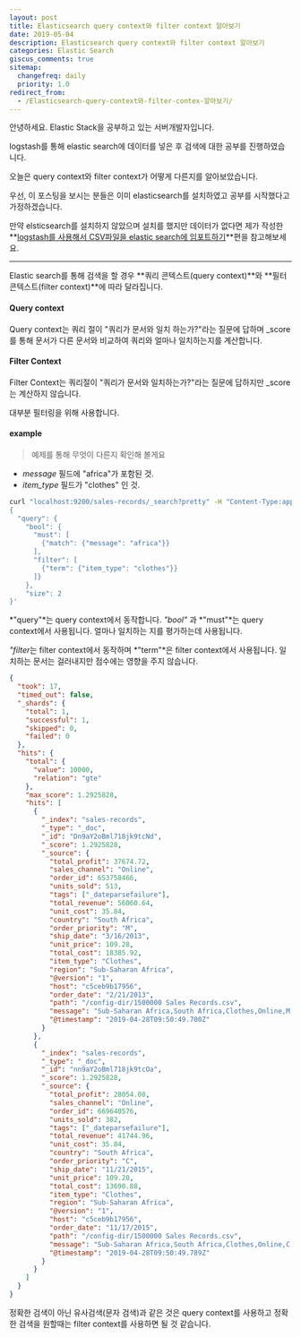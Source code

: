 ```yaml
---
layout: post
title: Elasticsearch query context와 filter context 알아보기
date: 2019-05-04
description: Elasticsearch query context와 filter context 알아보기
categories: Elastic Search
giscus_comments: true
sitemap:
  changefreq: daily
  priority: 1.0
redirect_from:
  - /Elasticsearch-query-context와-filter-contex-알아보기/
---
```


안녕하세요. Elastic Stack을 공부하고 있는 서버개발자입니다.

logstash를 통해 elastic search에 데이터를 넣은 후 검색에 대한 공부를 진행하였습니다.

오늘은 query context와 filter context가 어떻게 다른지를 알아보았습니다.

우선, 이 포스팅을 보시는 분들은 이미 elasticsearch를 설치하였고 공부를 시작했다고 가정하겠습니다.

만약 elsticsearch를 설치하지 않았으며 설치를 했지만 데이터가 없다면 제가 작성한 **[logstash를 사용해서 CSV파일을 elastic search에 임포트하기](https://hwangrolee.github.com/logstash를-사용해서-CSV파일을-elastic-search에-임포트하기/)**편을 참고해보세요.

---

Elastic search를 통해 검색을 할 경우 **쿼리 콘텍스트(query context)**와 **필터 콘텍스트(filter context)**에 따라 달라집니다.

#### Query context

Query context는 쿼리 절이 "쿼리가 문서와 일치 하는가?"라는 질문에 답하며 \_score를 통해 문서가 다른 문서와 비교하여 쿼리와 얼마나 일치하는지를 계산합니다.

#### Filter Context

Filter Context는 쿼리절이 "쿼리가 문서와 일치하는가?"라는 질문에 답하지만 \_score는 계산하지 않습니다.

대부분 필터링을 위해 사용합니다.

#### example

> 예제를 통해 무엇이 다른지 확인해 볼게요

- _message_ 필드에 "africa"가 포함된 것.
- _item_type_ 필드가 "clothes" 인 것.

```bash
curl "localhost:9200/sales-records/_search?pretty" -H "Content-Type:application/json" -d '
{
  "query": {
    "bool": {
      "must": [
        {"match": {"message": "africa"}}
      ],
      "filter": [
        {"term": {"item_type": "clothes"}}
      ]}
    },
    "size": 2
}'
```

*"query"*는 query context에서 동작합니다. _"bool"_ 과 *"must"*는 query context에서 사용됩니다. 얼마나 일치하는 지를 평가하는데 사용됩니다.

*"filter*는 filter context에서 동작하며 *"term"*은 filter context에서 사용됩니다. 일치하는 문서는 걸러내지만 점수에는 영향을 주지 않습니다.

```json
{
  "took": 17,
  "timed_out": false,
  "_shards": {
    "total": 1,
    "successful": 1,
    "skipped": 0,
    "failed": 0
  },
  "hits": {
    "total": {
      "value": 10000,
      "relation": "gte"
    },
    "max_score": 1.2925828,
    "hits": [
      {
        "_index": "sales-records",
        "_type": "_doc",
        "_id": "Dn9aY2oBml718jk9tcNd",
        "_score": 1.2925828,
        "_source": {
          "total_profit": 37674.72,
          "sales_channel": "Online",
          "order_id": 653758466,
          "units_sold": 513,
          "tags": ["_dateparsefailure"],
          "total_revenue": 56060.64,
          "unit_cost": 35.84,
          "country": "South Africa",
          "order_priority": "M",
          "ship_date": "3/16/2013",
          "unit_price": 109.28,
          "total_cost": 18385.92,
          "item_type": "Clothes",
          "region": "Sub-Saharan Africa",
          "@version": "1",
          "host": "c5ceb9b17956",
          "order_date": "2/21/2013",
          "path": "/config-dir/1500000 Sales Records.csv",
          "message": "Sub-Saharan Africa,South Africa,Clothes,Online,M,2/21/2013,653758466,3/16/2013,513,109.28,35.84,56060.64,18385.92,37674.72\r",
          "@timestamp": "2019-04-28T09:50:49.700Z"
        }
      },
      {
        "_index": "sales-records",
        "_type": "_doc",
        "_id": "nn9aY2oBml718jk9tcOa",
        "_score": 1.2925828,
        "_source": {
          "total_profit": 28054.08,
          "sales_channel": "Online",
          "order_id": 669640576,
          "units_sold": 382,
          "tags": ["_dateparsefailure"],
          "total_revenue": 41744.96,
          "unit_cost": 35.84,
          "country": "South Africa",
          "order_priority": "C",
          "ship_date": "11/21/2015",
          "unit_price": 109.28,
          "total_cost": 13690.88,
          "item_type": "Clothes",
          "region": "Sub-Saharan Africa",
          "@version": "1",
          "host": "c5ceb9b17956",
          "order_date": "11/17/2015",
          "path": "/config-dir/1500000 Sales Records.csv",
          "message": "Sub-Saharan Africa,South Africa,Clothes,Online,C,11/17/2015,669640576,11/21/2015,382,109.28,35.84,41744.96,13690.88,28054.08\r",
          "@timestamp": "2019-04-28T09:50:49.789Z"
        }
      }
    ]
  }
}
```

정확한 검색이 아닌 유사검색(문자 검색)과 같은 것은 query context를 사용하고 정확한 검색을 원할때는 filter context를 사용하면 될 것 같습니다.
